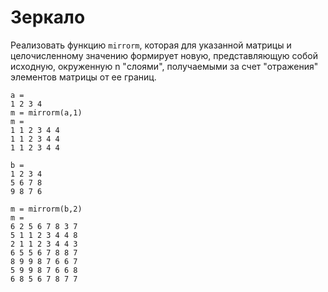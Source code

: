 # Зеркало
Реализовать функцию `mirrorm`, которая для указанной матрицы и целочисленному значению формирует новую, представляющую собой исходную, окруженную n "слоями", получаемыми за счет "отражения" элементов  матрицы от	ее границ.

    a = 
    1 2 3 4
    m = mirrorm(a,1)
    m =  
    1 1 2 3 4 4 
    1 1 2 3 4 4
    1 1 2 3 4 4
    
    b = 
    1 2 3 4
    5 6 7 8
    9 8 7 6
    
    m = mirrorm(b,2)
    m =
    6 2 5 6 7 8 3 7
    5 1 1 2 3 4 4 8
    2 1 1 2 3 4 4 3
    6 5 5 6 7 8 8 7
    8 9 9 8 7 6 6 7
    5 9 9 8 7 6 6 8
    6 8 5 6 7 8 7 7
